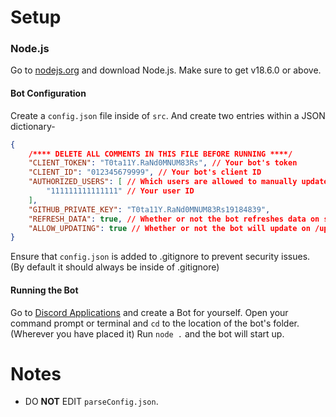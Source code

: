 # Setup

### Node.js
Go to [nodejs.org](https://nodejs.org/en/download) and download Node.js.
Make sure to get v18.6.0 or above.

#### Bot Configuration
Create a `config.json` file inside of `src`. And create two entries within a JSON dictionary-
```json
{
    /**** DELETE ALL COMMENTS IN THIS FILE BEFORE RUNNING ****/
    "CLIENT_TOKEN": "T0ta11Y.RaNd0MNUM83Rs", // Your bot's token
    "CLIENT_ID": "012345679999", // Your bot's client ID
    "AUTHORIZED_USERS": [ // Which users are allowed to manually update and refresh the data of the bot.
        "111111111111111" // Your user ID
    ],
    "GITHUB_PRIVATE_KEY": "T0ta11Y.RaNd0MNUM83Rs19184839",
    "REFRESH_DATA": true, // Whether or not the bot refreshes data on startup
    "ALLOW_UPDATING": true // Whether or not the bot will update on /update
}
```
Ensure that `config.json` is added to .gitignore to prevent security issues. (By default it should always be inside of .gitignore)

#### Running the Bot
Go to [Discord Applications](https://discord.com/developers/applications) and create a Bot for yourself. 
Open your command prompt or terminal and `cd` to the location of the bot's folder. (Wherever you have placed it)
Run `node .` and the bot will start up.

# Notes
- DO **NOT** EDIT `parseConfig.json`.

